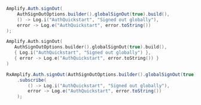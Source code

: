 <amplify-block-switcher>
<amplify-block name="Java">

```java
Amplify.Auth.signOut(
    AuthSignOutOptions.builder().globalSignOut(true).build(),
    () -> Log.i("AuthQuickstart", "Signed out globally"),
    error -> Log.e("AuthQuickstart", error.toString())
);
```

</amplify-block>
<amplify-block name="Kotlin">

 ```kotlin
Amplify.Auth.signOut(
    AuthSignOutOptions.builder().globalSignOut(true).build(),
    { Log.i("AuthQuickstart", "Signed out globally") },
    { error -> Log.e("AuthQuickstart", error.toString()) }
)
```

</amplify-block>
<amplify-block name="RxJava">

```java
RxAmplify.Auth.signOut(AuthSignOutOptions.builder().globalSignOut(true).build())
    .subscribe(
        () -> Log.i("AuthQuickstart", "Signed out globally"),
        error -> Log.e("AuthQuickstart", error.toString())
    );
```

</amplify-block>
</amplify-block-switcher> 